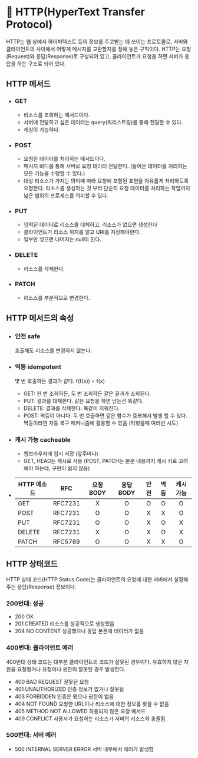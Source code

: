 # 📡 HTTP(HyperText Transfer Protocol)

HTTP는 웹 상에서 하이퍼텍스트 등의 정보를 주고받는 데 쓰이는 프로토콜로, 서버와 클라이언트의 사이에서 어떻게 메시지를 교환할지를 정해 놓은 규칙이다. HTTP는 요청(Request)와 응답(Response)로 구성되어 있고, 클라이언트가 요청을 하면 서버가 응답을 하는 구조로 되어 있다. 

## HTTP 메서드
 - ### GET
    - 리소스를 조회하는 메서드이다.
    - 서버에 전달하고 싶은 데이터는 query(쿼리스트링)를 통해 전달할 수 있다.
    - 캐싱이 가능하다.
 - ### POST
    - 요청한 데이터를 처리하는 메서드이다.
    - 메시지 바디를 통해 서버로 요청 데이터 전달한다. (들어온 데이터를 처리하는 모든 기능을 수행할 수 있다.)
    - 대상 리소스가 가지는 의미에 따라 요청에 포함된 표현을 자유롭게 처리하도록 요청한다. 리소스를 생성하는 것 부터 단순히 요청 데이터를 처리하는 작업까지 넒은 범위의 프로세스를 의미할 수 있다.
 - ### PUT
    - 입력된 데이터로 리소스를 대체하고, 리소스가 없으면 생성한다
    - 클라이언트가 리소스 위치를 알고 URI를 지정해야한다.
    - 일부만 넣으면 나머지는 null이 된다.
 - ### DELETE
    - 리소스를 삭제한다.
 - ### PATCH
    - 리소스를 부분적으로 변경한다.
 

## HTTP 메서드의 속성
 - ### 안전 safe
    호출해도 리소스를 변경하지 않는다.
 - ### 멱등 idempotent
    몇 번 호출하든 결과가 같다.
    f(f(x)) = f(x)
    - GET: 한 번 조회하든, 두 번 조회하든 같은 결과가 조회된다.
    - PUT: 결과를 대체한다. 같은 요청을 하면 남는건 똑같다.
    - DELETE: 결과를 삭제한다. 똑같이 지워진다.
    - POST: 멱등이 아니다. 두 번 호출하면 같은 함수가 중복해서 발생 할 수 있다.
    멱등이라면 자동 복구 메커니즘에 활용할 수 있음 (막혔을때 여러번 시도)
 - ### 캐시 가능 cacheable
    - 웹브라우저에 임시 저장 (앞주머니)
    - GET, HEAD는 캐시로 사용 (POST, PATCH는 본문 내용까지 캐시 키로 고려해야 하는데, 구현이 쉽지 않음)

- |HTTP 메소드|RFC|요청BODY|응답BODY|안전|멱등|캐시가능|
    |------|:----:|:---:|:---:|:---:|:---:|:---:|
    |GET|RFC7231|X|O|O|O|O|
    |POST|RFC7231|O|O|X|X|O|
    |PUT|RFC7231|O|O|X|O|X|
    |DELETE|RFC7231|X|O|X|O|X|
    |PATCH|RFC5789|O|O|X|X|O|

## HTTP 상태코드
HTTP 상태 코드(HTTP Status Code)는 클라이언트의 요청에 대한 서버에서 설정해주는 응답(Response) 정보이다.

### 200번대: 성공
 - 200 OK
 - 201 CREATED 리소스를 성공적으로 생성했음
 - 204 NO CONTENT 성공했으나 응답 본문에 데이터가 없음

### 400번대: 클라이언트 에러
400번대 상태 코드는 대부분 클라이언트의 코드가 잘못된 경우이다. 유효하지 않은 자원을 요청했거나 요청이나 권한이 잘못된 경우 발생한다.

 - 400 BAD REQUEST 잘못된 요청
 - 401 UNAUTHORIZED 인증 정보가 없거나 잘못됨
 - 403 FORBIDDEN 인증은 됐으나 권한이 없음
 - 404 NOT FOUND 요청한 URL이나 리소스에 대한 정보를 찾을 수 없음
 - 405 METHOD NOT ALLOWED 허용되지 않은 요청 메서드
 - 409 CONFLICT 사용자가 요청하는 리소스가 서버의 리소스와 충돌됨
### 500번대: 서버 에러
 - 500 INTERNAL SERVER ERROR 서버 내부에서 에러가 발생함